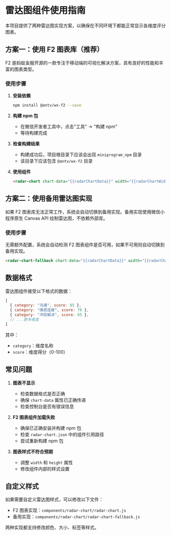 # 雷达图组件使用指南

本项目提供了两种雷达图实现方案，以确保在不同环境下都能正常显示各维度评分图表。

## 方案一：使用 F2 图表库（推荐）

F2 是蚂蚁金服开源的一款专注于移动端的可视化解决方案，具有良好的性能和丰富的图表类型。

### 使用步骤

1. **安装依赖**
   ```bash
   npm install @antv/wx-f2 --save
   ```

2. **构建 npm 包**
   - 在微信开发者工具中，点击"工具" -> "构建 npm"
   - 等待构建完成

3. **检查构建结果**
   - 构建成功后，项目根目录下应该会出现 `miniprogram_npm` 目录
   - 该目录下应该包含 `@antv/wx-f2` 目录

4. **使用组件**
   ```html
   <radar-chart chart-data="{{radarChartData}}" width="{{radarChartWidth}}" height="{{radarChartHeight}}"></radar-chart>
   ```

## 方案二：使用备用雷达图实现

如果 F2 图表库无法正常工作，系统会自动切换到备用实现。备用实现使用微信小程序原生 Canvas API 绘制雷达图，不依赖外部库。

### 使用步骤

无需额外配置，系统会自动检测 F2 图表组件是否可用，如果不可用则自动切换到备用实现。

```html
<radar-chart-fallback chart-data="{{radarChartData}}" width="{{radarChartWidth}}" height="{{radarChartHeight}}"></radar-chart-fallback>
```

## 数据格式

雷达图组件接受以下格式的数据：

```javascript
[
  { category: "沟通", score: 85 },
  { category: "情感连接", score: 70 },
  { category: "冲突解决", score: 65 },
  // ...更多维度
]
```

其中：
- `category`：维度名称
- `score`：维度得分（0-100）

## 常见问题

1. **图表不显示**
   - 检查数据格式是否正确
   - 确保 `chart-data` 属性已正确传递
   - 检查控制台是否有错误信息

2. **F2 图表组件加载失败**
   - 确保已正确安装并构建 npm 包
   - 检查 `radar-chart.json` 中的组件引用路径
   - 尝试重新构建 npm 包

3. **图表样式不符合预期**
   - 调整 `width` 和 `height` 属性
   - 修改组件内部的样式设置

## 自定义样式

如果需要自定义雷达图样式，可以修改以下文件：

- F2 图表实现：`components/radar-chart/radar-chart.js`
- 备用实现：`components/radar-chart/radar-chart-fallback.js`

两种实现都支持修改颜色、大小、标签等样式。 